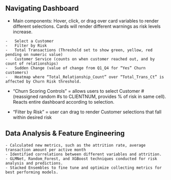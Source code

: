 ## Navigating Dashboard

- Main components: Hover, click, or drag over card variables to render different selections. Cards will render different warnings as risk levels increase.
```
-	Select a Customer
-	Filter by Risk
-	Total Transactions (Threshold set to show green, yellow, red pending on numeric value)
-	Customer Service (counts on when customer reached out, and by count of relationships)
-	Sudden Change (value of change from Q1_Q4 for “Yes” Churn customers)
-	Heatmap where “Total_Relationship_Count” over “Total_Trans_Ct” is affected by Churn Risk threshold.
```

- “Churn Scoring Controls” = allows users to select Customer # (reassigned random #s to CLIENTNUM, provides % of risk in same cell). Reacts entire dashboard according to selection.

- “Filter by Risk” = user can drag to render Customer selections that fall within desired risk

## Data Analysis & Feature Engineering
```
- Calculated new metrics, such as the attrition rate, average transaction amount per active month
- Identified correlations between different variables and attrition.
- GLMNet, Random_Forest, and XGBoost techniques conducted for risk analysis and predictions.
- Stacked Ensembles to fine tune and optimize collecting metrics for best performing models.
```
